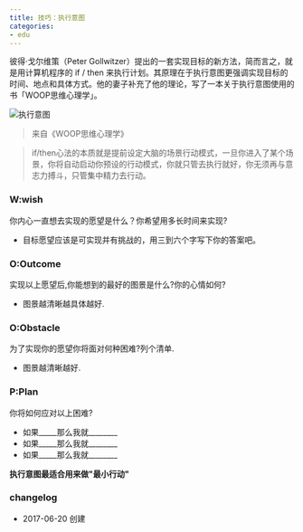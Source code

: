 ```yaml
---
title: 技巧：执行意图
categories: 
- edu
---
```


彼得·戈尔维策（Peter Gollwitzer）提出的一套实现目标的新方法，简而言之，就是用计算机程序的 if / then 来执行计划。其原理在于执行意图更强调实现目标的时间、地点和具体方式。他的妻子补充了他的理论，写了一本关于执行意图使用的书「WOOP思维心理学」。

![执行意图](https://user-images.githubusercontent.com/16148316/46720936-6d953d00-cca4-11e8-9c22-9c5b6905a4e4.png)
>来自《WOOP思维心理学》

>if/then心法的本质就是提前设定大脑的场景行动模式，一旦你进入了某个场景，你将自动启动你预设的行动模式，你就只管去执行就好，你无须再与意志力搏斗，只管集中精力去行动。

### W:wish

你内心一直想去实现的愿望是什么？你希望用多长时间来实现?

- 目标愿望应该是可实现并有挑战的，用三到六个字写下你的答案吧。

### O:Outcome

实现以上愿望后,你能想到的最好的图景是什么?你的心情如何?

- 图景越清晰越具体越好.

### O:Obstacle

为了实现你的愿望你将面对何种困难?列个清单.

- 图景越清晰越好.

### P:Plan

你将如何应对以上困难?

- 如果_____那么我就________
- 如果_____那么我就________
- 如果_____那么我就________

**执行意图最适合用来做"最小行动"**

### changelog

- 2017-06-20 创建


